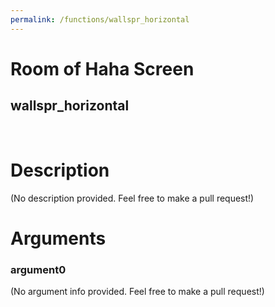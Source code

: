 ```yaml
---
permalink: /functions/wallspr_horizontal
---
```

# Room of Haha Screen  
## wallspr_horizontal  
&nbsp;  
# Description  
(No description provided. Feel free to make a pull request!) 
&nbsp;  
# Arguments
### argument0
(No argument info provided. Feel free to make a pull request!)
&nbsp;  


